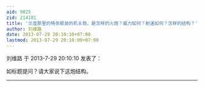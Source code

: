 ```yaml
---
aid: 9025
zid: 214181
title: '兰度那里的特务舰装的机关炮，是怎样的火炮？威力如何？射速如何？怎样的结构？'
author: 刘维路
date: 2013-07-29 20:10:10+07:00
lastmod: 2013-07-29 20:10:00+07:00
---
```


刘维路 于 2013-7-29 20:10:10 发表了：

如标题提问？请大家说下这炮结构。

---------

